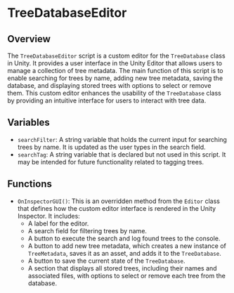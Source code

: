 # TreeDatabaseEditor

## Overview
The `TreeDatabaseEditor` script is a custom editor for the `TreeDatabase` class in Unity. It provides a user interface in the Unity Editor that allows users to manage a collection of tree metadata. The main function of this script is to enable searching for trees by name, adding new tree metadata, saving the database, and displaying stored trees with options to select or remove them. This custom editor enhances the usability of the `TreeDatabase` class by providing an intuitive interface for users to interact with tree data.

## Variables
- `searchFilter`: A string variable that holds the current input for searching trees by name. It is updated as the user types in the search field.
- `searchTag`: A string variable that is declared but not used in this script. It may be intended for future functionality related to tagging trees.

## Functions
- `OnInspectorGUI()`: This is an overridden method from the `Editor` class that defines how the custom editor interface is rendered in the Unity Inspector. It includes:
  - A label for the editor.
  - A search field for filtering trees by name.
  - A button to execute the search and log found trees to the console.
  - A button to add new tree metadata, which creates a new instance of `TreeMetadata`, saves it as an asset, and adds it to the `TreeDatabase`.
  - A button to save the current state of the `TreeDatabase`.
  - A section that displays all stored trees, including their names and associated files, with options to select or remove each tree from the database.